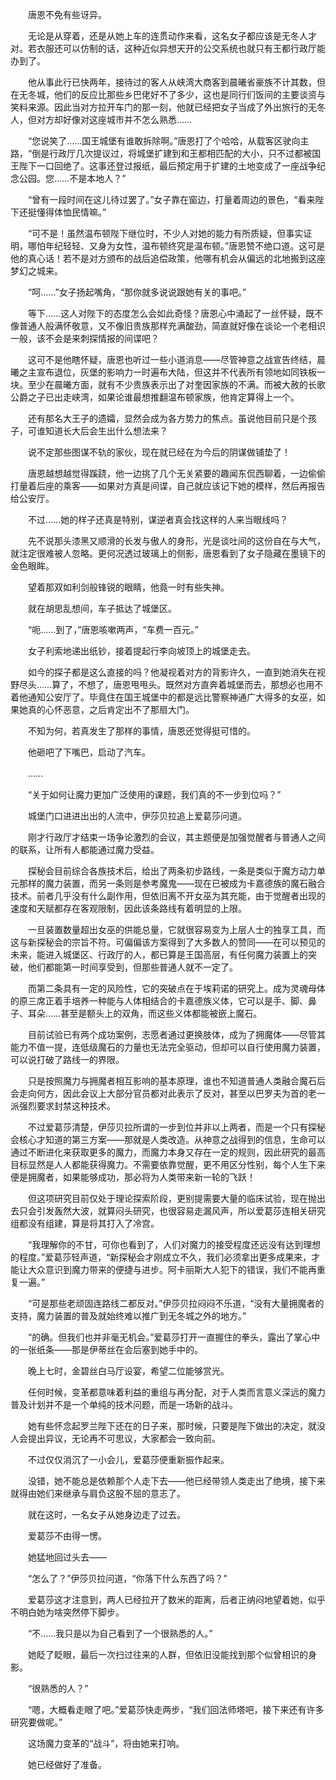 　　唐恩不免有些讶异。

　　无论是从穿着，还是从她上车的连贯动作来看，这名女子都应该是无冬人才对。若衣服还可以仿制的话，这种近似异想天开的公交系统也就只有王都行政厅能办到了。

　　他从事此行已快两年，接待过的客人从峡湾大商客到晨曦省豪族不计其数，但在无冬城，他们的反应比那些乡巴佬好不了多少，这也是同行们饭间的主要谈资与笑料来源。因此当对方拉开车门的那一刻，他就已经把女子当成了外出旅行的无冬人，但对方却好像对这座城市并不怎么熟悉……

　　“您说笑了……国王城堡有谁敢拆除啊。”唐恩打了个哈哈，从载客区驶向主路，“倒是行政厅几次提议过，将城堡扩建到和王都相匹配的大小，只不过都被国王陛下一口回绝了。这事还登过报纸，最后预定用于扩建的土地变成了一座战争纪念公园。您……不是本地人？”

　　“曾有一段时间在这儿待过罢了。”女子靠在窗边，打量着周边的景色，“看来陛下还挺懂得体恤民情嘛。”

　　“可不是！虽然温布顿陛下继位时，不少人对她的能力有所质疑，但事实证明，哪怕年纪轻轻、又身为女性，温布顿终究是温布顿。”唐恩赞不绝口道。这可是他的真心话！若不是对方颁布的战后追偿政策，他哪有机会从偏远的北地搬到这座梦幻之城来。

　　“呵……”女子扬起嘴角，“那你就多说说跟她有关的事吧。”

　　等下……这人对陛下的态度怎么会如此奇怪？唐恩心中涌起了一丝怀疑，既不像普通人般满怀敬意，又不像旧贵族那样充满酸劲，简直就好像在谈论一个老相识一般，该不会是来刺探情报的间谍吧？

　　这可不是他瞎怀疑，唐恩也听过一些小道消息——尽管神意之战宣告终结，晨曦之主宣布退位，灰堡的影响力一时遍布大陆，但这并不代表所有领地如同铁板一块。至少在晨曦方面，就有不少贵族表示出了对奎因家族的不满。而被大赦的长歌公爵之子已出走峡湾，如果论谁最想推翻温布顿家族，他肯定算得上一个。

　　还有那名大王子的遗孀，显然会成为各方势力的焦点。虽说他目前只是个孩子，可谁知道长大后会生出什么想法来？

　　说不定那些图谋不轨的家伙，现在就已经在为今后的阴谋做铺垫了！

　　唐恩越想越觉得蹊跷，他一边挑了几个无关紧要的趣闻东侃西聊着，一边偷偷打量着后座的乘客——如果对方真是间谍，自己就应该记下她的模样，然后再报告给公安厅。

　　不过……她的样子还真是特别，谋逆者真会找这样的人来当眼线吗？

　　先不说那头漆黑又顺滑的长发与傲人的身形，光是谈吐间的这份自在与大气，就注定很难被人忽略。更何况透过玻璃上的侧影，唐恩看到了女子隐藏在墨镜下的金色眼眸。

　　望着那双如利剑般锋锐的眼睛，他竟一时有些失神。

　　就在胡思乱想间，车子抵达了城堡区。

　　“呃……到了，”唐恩咳嗽两声，“车费一百元。”

　　女子利索地递出纸钞，接着提起行李向坡顶上的城堡走去。

　　如今的探子都是这么直接的吗？他凝视着对方的背影许久，一直到她消失在视野尽头……算了，不想了，唐恩甩甩头。既然对方直奔着城堡而去，那想必也用不着他通知公安厅了。毕竟住在国王城堡中的都是远比警察神通广大得多的女巫，如果她真的心怀恶意，之后肯定出不了那扇大门。

　　不知为何，若真发生了那样的事情，唐恩还觉得挺可惜的。

　　他砸吧了下嘴巴，启动了汽车。

　　……

　　“关于如何让魔力更加广泛使用的课题，我们真的不一步到位吗？”

　　城堡门口进进出出的人流中，伊莎贝拉追上爱葛莎问道。

　　刚才行政厅才结束一场争论激烈的会议，其主题便是加强觉醒者与普通人之间的联系，让所有人都能通过魔力受益。

　　探秘会目前综合各族技术后，给出了两条初步路线，一条是类似于魔方动力单元那样的魔力装置，而另一条则是参考魔鬼——现在已被成为卡嘉德族的魔石融合技术。前者几乎没有什么副作用，但依旧离不开女巫为其充能，由于觉醒者出现的速度和天赋都存在客观限制，因此该条路线有着明显的上限。

　　一旦装置数量超出女巫的供能总量，它就很容易变为上层人士的独享工具，而这与新探秘会的宗旨不符。可偏偏该方案得到了大多数人的赞同——在可以预见的未来，能进入城堡区、行政厅的人，都已算是王国高层，有任何魔力装置上的突破，他们都能第一时间享受到，但那些普通人就不一定了。

　　而第二条具有一定的风险性，它的突破点在于埃莉诺的研究上。成为灵魂母体的原三席正着手培养一种能与人体相结合的卡嘉德族义体，它可以是手、脚、鼻子、耳朵……甚至是额头上的双角，而这些义体都能被嵌上魔石。

　　目前试验已有两个成功案例，志愿者通过更换肢体，成为了拥魔体——尽管其能力不值一提，连低级魔石的力量也无法完全驱动，但却可以自行使用魔力装置，可以说打破了路线一的界限。

　　只是按照魔力与拥魔者相互影响的基本原理，谁也不知道普通人类融合魔石后会走向何方，因此会议上大部分官员都对此表示了反对，甚至以巴罗夫为首的老一派强烈要求封禁这种技术。

　　不过爱葛莎清楚，伊莎贝拉所谓的一步到位并非以上两者，而是一个只有探秘会核心才知道的第三方案——那就是人类改造。从神意之战得到的信息，生命可以通过不断进化来获取更多的魔力，而魔力本身又存在一定的规则，因此研究的最高目标显然是人人都能获得魔力。不需要依靠觉醒，更不用区分性别，每个人生下来便是拥魔者，如果能够成功，那必将为人类带来新一轮的飞跃！

　　但这项研究目前仅处于理论探索阶段，更别提需要大量的临床试验，现在抛出去只会引发轰然大波，就算闷头研究，也很容易走漏风声，所以爱葛莎连相关研究组都没有组建，算是将其打入了冷宫。

　　“我理解你的不甘，可你也看到了，人们对魔力的接受程度还远没有达到理想的程度。”爱葛莎轻声道，“新探秘会才刚成立不久，我们必须拿出更多成果来，才能让大众意识到魔力带来的便捷与进步。阿卡丽斯大人犯下的错误，我们不能再重复一遍。”

　　“可是那些老顽固连路线二都反对。”伊莎贝拉闷闷不乐道，“没有大量拥魔者的支持，魔力装置的普及就始终难以推广到无冬城之外的地方。”

　　“的确。但我们也并非毫无机会。”爱葛莎打开一直握住的拳头，露出了掌心中的一张纸条——那是伊蒂丝在会后塞到她手中的。

　　晚上七时，金碧丝白马厅设宴，希望二位能够赏光。

　　任何时候，变革都意味着利益的重组与再分配，对于人类而言意义深远的魔力普及计划并不是一个单纯的技术问题，而是一场新的战斗。

　　她有些怀念起罗兰陛下还在的日子来，那时候，只要是陛下做出的决定，就没人会提出异议，无论再不可思议，大家都会一致向前。

　　不过仅仅消沉了一小会儿，爱葛莎便重新振作起来。

　　没错，她不能总是依赖那个人走下去——他已经带领人类走出了绝境，接下来就得由她们来继承与肩负这股不屈的意志了。

　　就在这时，一名女子从她身边走了过去。

　　爱葛莎不由得一愣。

　　她猛地回过头去——

　　“怎么了？”伊莎贝拉问道，“你落下什么东西了吗？”

　　爱葛莎这才注意到，两人已经拉开了数米的距离，后者正纳闷地望着她，似乎不明白她为啥突然停下脚步。

　　“不……我只是以为自己看到了一个很熟悉的人。”

　　她眨了眨眼，最后一次扫过往来的人群，但依旧没能找到那个似曾相识的身影。

　　“很熟悉的人？”

　　“嗯，大概看走眼了吧。”爱葛莎快走两步，“我们回法师塔吧，接下来还有许多研究要做呢。”

　　这场魔力变革的“战斗”，将由她来打响。

　　她已经做好了准备。
